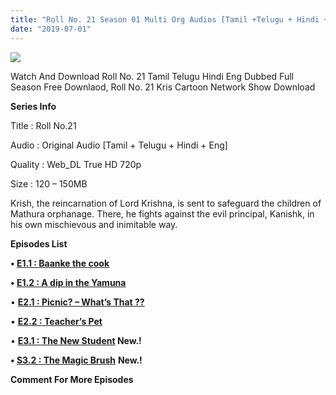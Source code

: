 ```yaml
---
title: "Roll No. 21 Season 01 Multi Org Audios [Tamil +Telugu + Hindi + Eng] Free Download"
date: "2019-07-01"
---
```


[![](https://1.bp.blogspot.com/-mQk1MPpeKxk/XPkYsTiEvuI/AAAAAAAABsk/BSG8WAfQte8OrYU7GKtRGXDliipdbK6nQCPcBGAYYCw/s320/images-6.jpeg)](https://1.bp.blogspot.com/-mQk1MPpeKxk/XPkYsTiEvuI/AAAAAAAABsk/BSG8WAfQte8OrYU7GKtRGXDliipdbK6nQCPcBGAYYCw/s1600/images-6.jpeg)

Watch And Download Roll No. 21 Tamil Telugu Hindi Eng Dubbed Full Season Free Downlaod, Roll No. 21 Kris Cartoon Network Show Download

  

**Series Info**

Title : Roll No.21

Audio : Original Audio \[Tamil + Telugu + Hindi + Eng\]

Quality : Web\_DL True HD 720p

Size : 120 – 150MB

Krish, the reincarnation of Lord Krishna, is sent to safeguard the children of Mathura orphanage. There, he fights against the evil principal, Kanishk, in his own mischievous and inimitable way.

**Episodes List**

**• [E1.1 : Baanke the cook](https://clk.ink/xQkq)**

**• [E1.2 : A dip in the Yamuna](https://clk.ink/IfAKEH)**

• **[E2.1 : Picnic? – What’s That ??](https://technologyax.com/s0LE8y4)**

• **[E2.2 : Teacher’s Pet](https://technologyax.com/I8rqbLD)**

• **[E3.1 : The New Student](https://groundslife.com/qhXp) New.!**

**• [S3.2 : The Magic Brush](https://groundslife.com/9aAjJjl)** **New.!**

**Comment For More Episodes**
